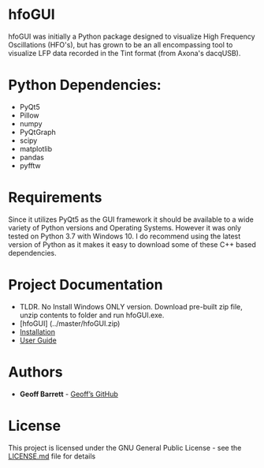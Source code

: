 # hfoGUI

hfoGUI was initially a Python package designed to visualize High Frequency Oscillations (HFO's), but has grown to be an all encompassing tool to visualize LFP data recorded in the Tint format (from Axona's dacqUSB).

# Python Dependencies:
- PyQt5
- Pillow
- numpy
- PyQtGraph
- scipy
- matplotlib 
- pandas
- pyfftw

# Requirements
Since it utilizes PyQt5 as the GUI framework it should be available to a wide variety of Python versions and Operating Systems. However it was only tested on Python 3.7 with Windows 10. I do recommend using the latest version of Python as it makes it easy to download some of these C++ based dependencies. 

# Project Documentation
- TLDR. No Install Windows ONLY version. Download pre-built zip file, unzip contents to folder and run hfoGUI.exe. 
- [hfoGUI] (../master/hfoGUI.zip)
- [Installation](https://geba.technology/project/hfogui)
- [User Guide](https://geba.technology/project/hfogui-hfogui-user-guide)

# Authors
* **Geoff Barrett** - [Geoff’s GitHub](https://github.com/GeoffBarrett)

# License

This project is licensed under the GNU  General  Public  License - see the [LICENSE.md](../master/LICENSE) file for details
